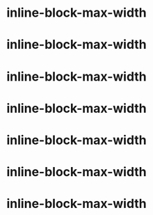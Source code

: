 # inline-block-max-width
# inline-block-max-width
# inline-block-max-width
# inline-block-max-width
# inline-block-max-width
# inline-block-max-width
# inline-block-max-width
